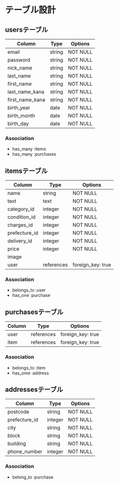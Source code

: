 # テーブル設計

## usersテーブル

| Column          | Type   | Options  |
| --------------- | ------ | -------- |
| email           | string | NOT NULL | 
| password        | string | NOT NULL | 
| nick_name       | string | NOT NULL |
| last_name       | string | NOT NULL | 
| first_name      | string | NOT NULL | 
| last_name_kana  | string | NOT NULL | 
| first_name_kana | string | NOT NULL | 
| birth_year      | date   | NOT NULL |
| birth_month     | date   | NOT NULL |
| birth_day       | date   | NOT NULL |

### Association

- has_many :items
- has_many :purchases

## itemsテーブル

| Column        | Type       | Options           |
| ------------- | ---------- | ----------------- |
| name          | string     | NOT NULL          |
| text          | text       | NOT NULL          |
| category_id   | integer    | NOT NULL          |
| condition_id  | integer    | NOT NULL          |
| charges_id    | integer    | NOT NULL          |
| prefecture_id | integer    | NOT NULL          |
| delivery_id   | integer    | NOT NULL          |
| price         | integer    | NOT NULL          |
| image         |            |                   |
| user          | references | foreign_key: true |

### Association

- belongs_to :user
- has_one :purchase

## purchasesテーブル

| Column  | Type       | Options           |
| ------- | ---------- | ----------------- |
| user    | references | foreign_key: true |
| item    | references | foreign_key: true |

### Association
- belongs_to :item
- has_ome :address

## addressesテーブル

| Column        | Type    | Options  |
| ------------- | ------- | -------- |
| postcode      | string  | NOT NULL |
| prefecture_id | integer | NOT NULL |
| city          | string  | NOT NULL |
| block         | string  | NOT NULL |
| building      | string  | NOT NULL |
| phone_number  | integer | NOT NULL |

### Association
- belong_to :purchase